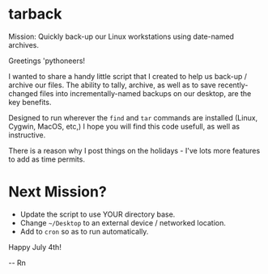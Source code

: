 # tarback
Mission: Quickly back-up our Linux workstations using date-named archives.

Greetings 'pythoneers!

I wanted to share a handy little script that I created to help us back-up / archive our files. The ability to tally, archive, as well as to save recently-changed files into incrementally-named backups on our desktop, are the key benefits.

Designed to run wherever the `find` and `tar` commands are installed (Linux, Cygwin, MacOS, etc,) I hope you will find this code usefull, as well as instructive. 

There is a reason why I post things on the holidays - I've lots more features to add as time permits.

# Next Mission?
* Update the script to use YOUR directory base.
* Change `~/Desktop` to an external device / networked location.
* Add to `cron` so as to run automatically.

Happy July 4th!

-- Rn
